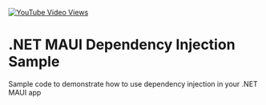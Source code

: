 [![YouTube Video Views](https://img.shields.io/youtube/views/wkgbvMlrMhU?style=social)](https://youtu.be/wkgbvMlrMhU)

# .NET MAUI Dependency Injection Sample
Sample code to demonstrate how to use dependency injection in your .NET MAUI app
